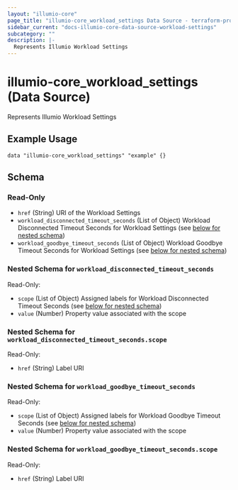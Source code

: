 ```yaml
---
layout: "illumio-core"
page_title: "illumio-core_workload_settings Data Source - terraform-provider-illumio-core"
sidebar_current: "docs-illumio-core-data-source-workload-settings"
subcategory: ""
description: |-
  Represents Illumio Workload Settings
---
```


# illumio-core_workload_settings (Data Source)

Represents Illumio Workload Settings

Example Usage
------------

```hcl
data "illumio-core_workload_settings" "example" {}
```

## Schema

### Read-Only

- `href` (String) URI of the Workload Settings
- `workload_disconnected_timeout_seconds` (List of Object) Workload Disconnected Timeout Seconds for Workload Settings (see [below for nested schema](#nestedatt--workload_disconnected_timeout_seconds))
- `workload_goodbye_timeout_seconds` (List of Object) Workload Goodbye Timeout Seconds for Workload Settings (see [below for nested schema](#nestedatt--workload_goodbye_timeout_seconds))

<a id="nestedatt--workload_disconnected_timeout_seconds"></a>
### Nested Schema for `workload_disconnected_timeout_seconds`

Read-Only:

- `scope` (List of Object) Assigned labels for Workload Disconnected Timeout Seconds (see [below for nested schema](#nestedobjatt--workload_disconnected_timeout_seconds--scope))
- `value` (Number) Property value associated with the scope

<a id="nestedobjatt--workload_disconnected_timeout_seconds--scope"></a>
### Nested Schema for `workload_disconnected_timeout_seconds.scope`

Read-Only:

- `href` (String) Label URI

<a id="nestedatt--workload_goodbye_timeout_seconds"></a>
### Nested Schema for `workload_goodbye_timeout_seconds`

Read-Only:

- `scope` (List of Object) Assigned labels for Workload Goodbye Timeout Seconds (see [below for nested schema](#nestedobjatt--workload_goodbye_timeout_seconds--scope))
- `value` (Number) Property value associated with the scope

<a id="nestedobjatt--workload_goodbye_timeout_seconds--scope"></a>
### Nested Schema for `workload_goodbye_timeout_seconds.scope`

Read-Only:

- `href` (String) Label URI
